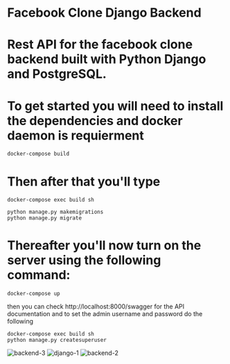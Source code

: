 <h1>Facebook Clone Django Backend</h1>

# Rest API for the facebook clone backend built with Python Django and PostgreSQL.

# To get started you will need to install the dependencies and docker daemon is requierment

```shell
docker-compose build
```

# Then after that you'll type

```shell
docker-compose exec build sh

python manage.py makemigrations
python manage.py migrate
```

# Thereafter you'll now turn on the server using the following command:

```shell
docker-compose up
```

then you can check http://localhost:8000/swagger for the API documentation and to set the admin username and password do the following

```shell
docker-compose exec build sh
python manage.py createsuperuser
```









![backend-3](https://github.com/Ham12-3/facebook-clone-django-backend/assets/93613316/9bb552b0-1230-4f94-b8bb-424cf6b9f058)
![django-1](https://github.com/Ham12-3/facebook-clone-django-backend/assets/93613316/1cc43212-611a-4049-ae1d-ed0f53b9cea4)
![backend-2](https://github.com/Ham12-3/facebook-clone-django-backend/assets/93613316/57706cce-4304-4004-bb0f-6f54b872ac5a)
